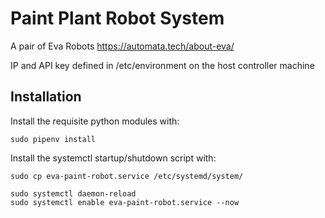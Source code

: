 # Paint Plant Robot System

A pair of Eva Robots https://automata.tech/about-eva/

IP and API key defined in /etc/environment on the host controller machine

## Installation
Install the requisite python modules with:

```
sudo pipenv install
```

Install the systemctl startup/shutdown script with:

```
sudo cp eva-paint-robot.service /etc/systemd/system/

sudo systemctl daemon-reload
sudo systemctl enable eva-paint-robot.service --now
```